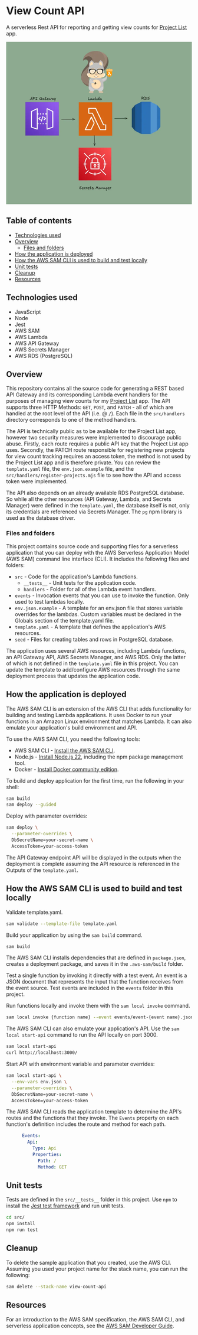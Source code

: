 # View Count API

A serverless Rest API for reporting and getting view counts for [Project List](https://github.com/theodoremoreland/ProjectList) app.

<img src="/presentation/thumbnail.webp" width="650">

## Table of contents

- [Technologies used](#technologies-used)
- [Overview](#overview)
  - [Files and folders](#files-and-folders)
- [How the application is deployed](#how-the-application-is-deployed)
- [How the AWS SAM CLI is used to build and test locally](#how-the-aws-sam-cli-is-used-to-build-and-test-locally)
- [Unit tests](#unit-tests)
- [Cleanup](#unit-tests)
- [Resources](#resources)

## Technologies used

- JavaScript
- Node
- Jest
- AWS SAM
- AWS Lambda
- AWS API Gateway
- AWS Secrets Manager
- AWS RDS (PostgreSQL)

## Overview

This repository contains all the source code for generating a REST based API Gateway and its corresponding Lambda event handlers for the purposes of managing view counts for my [Project List](https://github.com/theodoremoreland/ProjectList) app. The API supports three HTTP Methods: `GET`, `POST`, and `PATCH` - all of which are handled at the root level of the API (i.e. @ `/`). Each file in the `src/handlers` directory corresponds to one of the method handlers.

The API is technically public as to be available for the Project List app, however two security measures were implemented to discourage public abuse. Firstly, each route requires a public API key that the Project List app uses. Secondly, the PATCH route responsible for registering new projects for view count tracking requires an access token, the method is not used by the Project List app and is therefore private. You can review the `template.yaml` file, the `env.json.example` file, and the `src/handlers/register-projects.mjs` file to see how the API and access token were implemented.

The API also depends on an already available RDS PostgreSQL database. So while all the other resources (API Gateway, Lambda, and Secrets Manager) were defined in the `template.yaml`, the database itself is not, only its credentials are referenced via Secrets Manager. The `pg` npm library is used as the database driver.

### Files and folders

This project contains source code and supporting files for a serverless application that you can deploy with the AWS Serverless Application Model (AWS SAM) command line interface (CLI). It includes the following files and folders:

- `src` - Code for the application's Lambda functions.
  - `__tests__` - Unit tests for the application code.
  - `handlers` - Folder for all of the Lambda event handlers.
- `events` - Invocation events that you can use to invoke the function. Only used to test lambdas locally.
- `env.json.example` - A template for an env.json file that stores variable overrides for the lambdas. Custom variables must be declared in the Globals section of the template.yaml file.
- `template.yaml` - A template that defines the application's AWS resources.
- `seed` - Files for creating tables and rows in PostgreSQL database.

The application uses several AWS resources, including Lambda functions, an API Gateway API, AWS Secrets Manager, and AWS RDS. Only the latter of which is not defined in the `template.yaml` file in this project. You can update the template to add/configure AWS resources through the same deployment process that updates the application code.

## How the application is deployed

The AWS SAM CLI is an extension of the AWS CLI that adds functionality for building and testing Lambda applications. It uses Docker to run your functions in an Amazon Linux environment that matches Lambda. It can also emulate your application's build environment and API.

To use the AWS SAM CLI, you need the following tools:

- AWS SAM CLI - [Install the AWS SAM CLI](https://docs.aws.amazon.com/serverless-application-model/latest/developerguide/serverless-sam-cli-install.html).
- Node.js - [Install Node.js 22](https://nodejs.org/en/), including the npm package management tool.
- Docker - [Install Docker community edition](https://hub.docker.com/search/?type=edition&offering=community).

To build and deploy application for the first time, run the following in your shell:

```bash
sam build
sam deploy --guided
```

Deploy with parameter overrides:

```bash
sam deploy \
  --parameter-overrides \
  DbSecretName=your-secret-name \
  AccessToken=your-access-token
```

The API Gateway endpoint API will be displayed in the outputs when the deployment is complete assuming the API resource is referenced in the Outputs of the `template.yaml`.

## How the AWS SAM CLI is used to build and test locally

Validate template.yaml.

```bash
sam validate --template-file template.yaml
```

Build your application by using the `sam build` command.

```bash
sam build
```

The AWS SAM CLI installs dependencies that are defined in `package.json`, creates a deployment package, and saves it in the `.aws-sam/build` folder.

Test a single function by invoking it directly with a test event. An event is a JSON document that represents the input that the function receives from the event source. Test events are included in the `events` folder in this project.

Run functions locally and invoke them with the `sam local invoke` command.

```bash
sam local invoke {function name} --event events/event-{event name}.json
```

The AWS SAM CLI can also emulate your application's API. Use the `sam local start-api` command to run the API locally on port 3000.

```bash
sam local start-api
curl http://localhost:3000/
```

Start API with environment variable and parameter overrides:

```bash
sam local start-api \
  --env-vars env.json \
  --parameter-overrides \
  DbSecretName=your-secret-name \
  AccessToken=your-access-token
```

The AWS SAM CLI reads the application template to determine the API's routes and the functions that they invoke. The `Events` property on each function's definition includes the route and method for each path.

```yaml
      Events:
        Api:
          Type: Api
          Properties:
            Path: /
            Method: GET
```

## Unit tests

Tests are defined in the `src/__tests__` folder in this project. Use `npm` to install the [Jest test framework](https://jestjs.io/) and run unit tests.

```bash
cd src/
npm install
npm run test
```

## Cleanup

To delete the sample application that you created, use the AWS CLI. Assuming you used your project name for the stack name, you can run the following:

```bash
sam delete --stack-name view-count-api
```

## Resources

For an introduction to the AWS SAM specification, the AWS SAM CLI, and serverless application concepts, see the [AWS SAM Developer Guide](https://docs.aws.amazon.com/serverless-application-model/latest/developerguide/what-is-sam.html).
